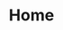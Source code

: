 ---
html_title: Home
layout: 2006_home
old_website: true
permalink: /81.html
published: true
title: Home
---